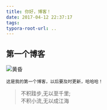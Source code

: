 ```yaml
---
title: 你好，博客！
date: 2017-04-12 22:37:17
tags:
typora-root-url: ..
---
```

## 第一个博客

![黄昏](/images/你好，博客！/黄昏.jpg)

	这是我的第一个博客，以后要及时更新，哈哈哈！
> 不积跬步,无以至千里;<br>
> 不积小流,无以成江海